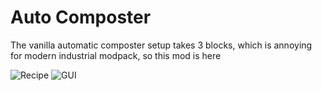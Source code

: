 # Auto Composter
The vanilla automatic composter setup takes 3 blocks, which is annoying for modern industrial modpack, so this mod is here 

![Recipe](https://media.forgecdn.net/attachments/459/342/2022-05-04_23.png "Recipe")
![GUI](https://media.forgecdn.net/attachments/459/343/2022-05-04_23.png "GUI")